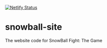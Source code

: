 [![Netlify Status](https://api.netlify.com/api/v1/badges/f4674fe5-685d-4822-a2d5-b57fceb803d0/deploy-status)](https://app.netlify.com/sites/indusninja-snowball/deploys)
# snowball-site
The website code for SnowBall Fight: The Game
